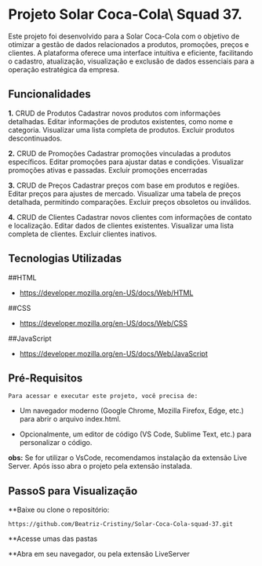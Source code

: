 # Projeto Solar Coca-Cola\ Squad 37.

  Este projeto foi desenvolvido para a Solar Coca-Cola com o objetivo de otimizar a gestão de dados relacionados a produtos, promoções, preços e clientes. A plataforma oferece uma interface intuitiva e eficiente, facilitando o cadastro, atualização, visualização e exclusão de dados essenciais para a operação estratégica da empresa.

## Funcionalidades

**1.** CRUD de Produtos
    Cadastrar novos produtos com informações detalhadas.
    Editar informações de produtos existentes, como nome e categoria.
    Visualizar uma lista completa de produtos.
    Excluir produtos descontinuados.

 **2.** CRUD de Promoções
    Cadastrar promoções vinculadas a produtos específicos.
    Editar promoções para ajustar datas e condições.
    Visualizar promoções ativas e passadas.
    Excluir promoções encerradas

 **3.** CRUD de Preços
    Cadastrar preços com base em produtos e regiões.
    Editar preços para ajustes de mercado.
    Visualizar uma tabela de preços detalhada, permitindo comparações.
    Excluir preços obsoletos ou inválidos.
    
**4.** CRUD de Clientes
    Cadastrar novos clientes com informações de contato e localização.
    Editar dados de clientes existentes.
    Visualizar uma lista completa de clientes.
    Excluir clientes inativos.      

## Tecnologias Utilizadas

##HTML
- https://developer.mozilla.org/en-US/docs/Web/HTML

##CSS

- https://developer.mozilla.org/en-US/docs/Web/CSS

##JavaScript
- https://developer.mozilla.org/en-US/docs/Web/JavaScript
## Pré-Requisitos

    Para acessar e executar este projeto, você precisa de:

- Um navegador moderno (Google Chrome, Mozilla Firefox, Edge, etc.) para abrir o arquivo index.html.

- Opcionalmente, um editor de código (VS Code, Sublime Text, etc.) para personalizar o código.

**obs:** Se for utilizar o VsCode, recomendamos   instalação da extensão Live Server. Após isso abra o projeto pela extensão instalada.
## PassoS para Visualização

**Baixe ou clone o repositório:

    https://github.com/Beatriz-Cristiny/Solar-Coca-Cola-squad-37.git

**Acesse umas das pastas

**Abra em seu navegador, ou pela extensão LiveServer


